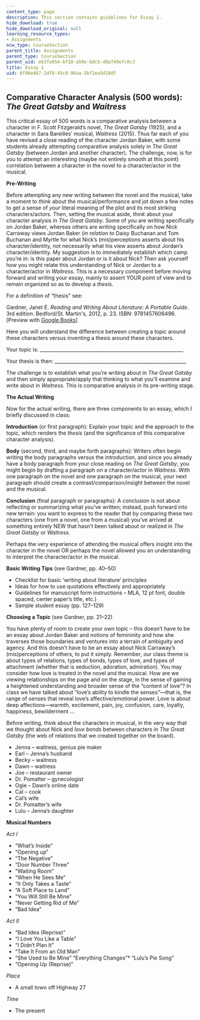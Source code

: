 ```yaml
---
content_type: page
description: This section contains guidelines for Essay 1.
hide_download: true
hide_download_original: null
learning_resource_types:
- Assignments
ocw_type: CourseSection
parent_title: Assignments
parent_type: CourseSection
parent_uid: e63fa954-bf10-a50e-bdc5-d0a749efc0c3
title: Essay 1
uid: 8f86e467-2df8-45c0-96aa-5bf2ea3d18df
---
```


Comparative Character Analysis (500 words): _The Great Gatsby_ and _Waitress_
-----------------------------------------------------------------------------

This critical essay of 500 words is a comparative analysis between a character in F. Scott Fitzgerald’s novel, _The Great Gatsby_ (1925), and a character in Sara Bareilles’ musical, _Waitress_ (2015). Thus far each of you have revised a close reading of the character Jordan Baker, with some students already attempting comparative analysis solely in _The Great Gatsby_ (between Jordan and another character). The challenge, now, is for you to attempt an interesting (maybe not entirely smooth at this point) correlation between a character in the novel to a character/actor in the musical.

**Pre-Writing**

Before attempting any new writing between the novel and the musical, take a moment to _think_ about the musical/performance and jot down a few notes to get a sense of _your_ literal meaning of the plot and its most striking characters/actors. Then, setting the musical aside, _think_ about your character analysis in _The Great Gatsby_. Some of you are writing specifically on Jordan Baker, whereas others are writing specifically on how Nick Carraway views Jordan Baker (_in relation to_ Daisy Buchanan and Tom Buchanan and Myrtle for what Nick’s (mis)perceptions asserts about his character/identity, not necessarily what his view asserts about Jordan’s character/identity. My suggestion is to immediately establish which camp you’re in: is this paper about Jordan or is it about Nick? Then ask yourself how you might relate this understanding of Nick or Jordan to a character/actor in _Waitress_. This is a necessary component before moving forward and writing your essay, mainly to assert YOUR point of view and to remain organized so as to develop a _thesis_.

For a definition of “thesis" see:

Gardner, Janet E. _Reading and Writing About Literature: A Portable Guide_. 3rd edition. Bedford/St. Martin's, 2012, p. 23. ISBN: 9781457606496. \[Preview with [Google Books](https://books.google.com/books?id=s97fQH3EdloC&lpg=PP1&dq=gardner%20reading%20and%20writing%20about%20literature&pg=PP1#v=onepage&q&f=false)\]

Here you will understand the difference between creating a topic around these characters versus inventing a thesis around these characters.

Your topic is: \_\_\_\_\_\_\_\_\_\_\_\_\_\_\_\_\_\_\_\_\_\_\_\_\_\_\_\_\_\_\_\_\_\_\_\_\_\_\_\_\_\_\_\_\_\_\_\_\_\_\_\_\_\_\_\_\_\_\_\_

Your thesis is then: \_\_\_\_\_\_\_\_\_\_\_\_\_\_\_\_\_\_\_\_\_\_\_\_\_\_\_\_\_\_\_\_\_\_\_\_\_\_\_\_\_\_\_\_\_\_\_\_\_\_\_\_\_\_\_

The challenge is to establish what you’re writing about in _The Great Gatsby_ and then simply appropriate/apply that thinking to what you’ll examine and write about in _Waitress_. This is comparative analysis in its pre-writing stage.

**The Actual Writing**

Now for the actual writing, there are three components to an essay, which I briefly discussed in class:

**Introduction** (or first paragraph): Explain your topic and the approach to the topic, which renders the _thesis_ (and the significance of this comparative character analysis).

**Body** (second, third, and maybe forth paragraphs): Writers often begin writing the body paragraphs versus the introduction, and since you already have a body paragraph from your close reading on _The Great Gatsby_, you might begin by drafting a paragraph on a character/actor in _Waitress_. With one paragraph on the novel and one paragraph on the musical, your next paragraph should create a contrast/comparison/insight between the novel and the musical.

**Conclusion** (final paragraph or paragraphs): A conclusion is not about reflecting or summarizing what you’ve written; instead, push forward into new terrain: you want to express to the reader that by comparing these two characters (one from a novel, one from a musical) you’ve arrived at something entirely NEW that hasn’t been talked about or realized in _The Great Gatsby_ or _Waitress_.

Perhaps the very experience of attending the musical offers insight into the character in the novel OR perhaps the novel allowed you an understanding to interpret the character/actor in the musical.

**Basic Writing Tips** (see Gardner, pp. 40–50)

*   Checklist for basic ‘writing about literature’ principles
*   Ideas for how to use quotations effectively and appropriately
*   Guidelines for manuscript form instructions – MLA, 12 pt font, double spaced, center paper’s title, etc.)
*   Sample student essay (pp. 127–129)

**Choosing a Topic** (see Gardner, pp. 21–22)

You have plenty of room to create your own topic – this doesn’t have to be an essay about Jordan Baker and notions of femininity and how she traverses those boundaries and ventures into a terrain of ambiguity and agency. And this doesn’t have to be an essay about Nick Carraway’s (mis)perceptions of others, to put it simply. Remember, our class theme is about types of relations, types of bonds, types of love, and types of attachment (whether that is seduction, adoration, admiration). You may consider how love is treated in the novel and the musical. How are we viewing relationships on the page and on the stage, in the sense of gaining a heightened understanding and broader sense of the “content of love”? In class we have talked about “love’s ability to kindle the senses”—that is, the range of senses that reveal love’s affective/emotional power. Love is about deep affections—warmth, excitement, pain, joy, confusion, care, loyalty, happiness, bewilderment ...

Before writing, think about the characters in musical, in the very way that we thought about Nick and _love bonds_ between characters in _The Great Gatsby_ (the web of relations that we created together on the board).

*   Jenna – waitress, genius pie maker
*   Earl – Jenna’s husband
*   Becky – waitress
*   Dawn – waitress
*   Joe – restaurant owner
*   Dr. Pomatter – gynecologist
*   Ogie – Dawn’s online date
*   Cal – cook
*   Cal’s wife
*   Dr. Pomatter’s wife
*   Lulu – Jenna’s daughter

**Musical Numbers**

_Act I_

*   “What’s Inside”
*   “Opening up”
*   “The Negative”
*   “Door Number Three”
*   “Waiting Room”
*   “When He Sees Me”
*   “It Only Takes a Taste”
*   “A Soft Place to Land”
*   “You Will Still Be Mine”
*   “Never Getting Rid of Me”
*   “Bad Idea”

_Act II_

*   “Bad Idea (Reprise)”
*   “I Love You Like a Table”
*   “I Didn’t Plan It”
*   “Take It From an Old Man”
*   “She Used to Be Mine”
“Everything Changes”*   “Lulu’s Pie Song”
*   “Opening Up (Reprise)”

_Place_

*   A small town off Highway 27

_Time_

*   The present